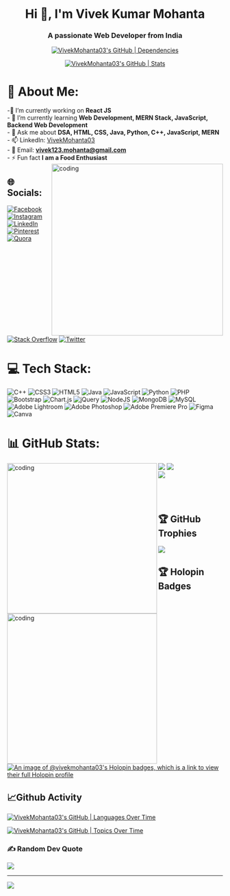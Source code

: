 <h1 align="center">Hi 👋, I'm Vivek Kumar Mohanta</h1>
<h3 align="center">A passionate Web Developer from India</h3>
<div align="center">
  
[![VivekMohanta03's GitHub | Dependencies](https://stats.quine.sh/VivekMohanta03/dependencies?theme=dark)](https://quine.sh?utm_source=widgets&utm_campaign=VivekMohanta03)

[![VivekMohanta03's GitHub | Stats](https://stats.quine.sh/VivekMohanta03/github?theme=dark)](https://quine.sh?utm_source=widgets&utm_campaign=VivekMohanta03)

</div>

# 💫 About Me:

-🔭 I’m currently working on **React JS**<br>- 🌱 I’m currently learning **Web Development, MERN Stack, JavaScript, Backend Web Development**<br>- 💬 Ask me about **DSA, HTML, CSS, Java, Python, C++, JavaScript, MERN**<br>- 📫 LinkedIn: <a href="https://www.linkedin.com/in/vivekmohanta03/">VivekMohanta03</a><br> - 📨 Email: **vivek123.mohanta@gmail.com**<br> - ⚡ Fun fact **I am a Food Enthusiast**
<br>
<img align="right" alt="coding" width="400" src ="https://media4.giphy.com/media/qgQUggAC3Pfv687qPC/giphy.gif">

## 🌐 Socials:
[![Facebook](https://img.shields.io/badge/Facebook-%231877F2.svg?logo=Facebook&logoColor=white)](https://facebook.com/vivek.mohanta.98) [![Instagram](https://img.shields.io/badge/Instagram-%23E4405F.svg?logo=Instagram&logoColor=white)](https://instagram.com/ig_vivek.03) [![LinkedIn](https://img.shields.io/badge/LinkedIn-%230077B5.svg?logo=linkedin&logoColor=white)](https://linkedin.com/in/vivekmohanta03) [![Pinterest](https://img.shields.io/badge/Pinterest-%23E60023.svg?logo=Pinterest&logoColor=white)](https://pinterest.com/vivek123mohanta) [![Quora](https://img.shields.io/badge/Quora-%23B92B27.svg?logo=Quora&logoColor=white)](https://quora.com/profile/VIVEK-MOHANTA-4) [![Stack Overflow](https://img.shields.io/badge/-Stackoverflow-FE7A16?logo=stack-overflow&logoColor=white)](https://stackoverflow.com/users/vivek-mohanta) [![Twitter](https://img.shields.io/badge/Twitter-%231DA1F2.svg?logo=Twitter&logoColor=white)](https://twitter.com/VivekMohanta03) 

# 💻 Tech Stack:
![C++](https://img.shields.io/badge/c++-%2300599C.svg?style=for-the-badge&logo=c%2B%2B&logoColor=white) ![CSS3](https://img.shields.io/badge/css3-%231572B6.svg?style=for-the-badge&logo=css3&logoColor=white) ![HTML5](https://img.shields.io/badge/html5-%23E34F26.svg?style=for-the-badge&logo=html5&logoColor=white) ![Java](https://img.shields.io/badge/java-%23ED8B00.svg?style=for-the-badge&logo=java&logoColor=white) ![JavaScript](https://img.shields.io/badge/javascript-%23323330.svg?style=for-the-badge&logo=javascript&logoColor=%23F7DF1E) ![Python](https://img.shields.io/badge/python-3670A0?style=for-the-badge&logo=python&logoColor=ffdd54) ![PHP](https://img.shields.io/badge/php-%23777BB4.svg?style=for-the-badge&logo=php&logoColor=white) ![Bootstrap](https://img.shields.io/badge/bootstrap-%23563D7C.svg?style=for-the-badge&logo=bootstrap&logoColor=white) ![Chart.js](https://img.shields.io/badge/chart.js-F5788D.svg?style=for-the-badge&logo=chart.js&logoColor=white) ![jQuery](https://img.shields.io/badge/jquery-%230769AD.svg?style=for-the-badge&logo=jquery&logoColor=white) ![NodeJS](https://img.shields.io/badge/node.js-6DA55F?style=for-the-badge&logo=node.js&logoColor=white) ![MongoDB](https://img.shields.io/badge/MongoDB-%234ea94b.svg?style=for-the-badge&logo=mongodb&logoColor=white) ![MySQL](https://img.shields.io/badge/mysql-%2300f.svg?style=for-the-badge&logo=mysql&logoColor=white) ![Adobe Lightroom](https://img.shields.io/badge/Adobe%20Lightroom-31A8FF.svg?style=for-the-badge&logo=Adobe%20Lightroom&logoColor=white) ![Adobe Photoshop](https://img.shields.io/badge/adobephotoshop-%2331A8FF.svg?style=for-the-badge&logo=adobephotoshop&logoColor=white) ![Adobe Premiere Pro](https://img.shields.io/badge/Adobe%20Premiere%20Pro-9999FF.svg?style=for-the-badge&logo=Adobe%20Premiere%20Pro&logoColor=white) 	![Figma](https://img.shields.io/badge/figma-%23F24E1E.svg?style=for-the-badge&logo=figma&logoColor=white) ![Canva](https://img.shields.io/badge/Canva-%2300C4CC.svg?style=for-the-badge&logo=Canva&logoColor=white)

# 📊 GitHub Stats:
<img align="left" alt="coding" width="350" src ="https://thumbs.gfycat.com/ColorlessBitesizedKob-max-1mb.gif">

![](https://github-readme-stats.vercel.app/api/top-langs/?username=VivekMohanta03&theme=nightowl&hide_border=false&include_all_commits=true&count_private=true&layout=compact)
![](https://github-readme-stats.vercel.app/api?username=VivekMohanta03&theme=nightowl&hide_border=false&include_all_commits=true&count_private=true)<br/>
<img align="left" alt="coding" width="350" src ="https://thumbs.gfycat.com/ColorlessBitesizedKob-max-1mb.gif">
![](https://github-readme-streak-stats.herokuapp.com/?user=VivekMohanta03&theme=nightowl&hide_border=false)
<br><br><br><br>
## 🏆 GitHub Trophies
![](https://github-profile-trophy.vercel.app/?username=VivekMohanta03&theme=onedark&no-frame=false&no-bg=true&margin-w=4)

## 🏆 Holopin Badges
[![An image of @vivekmohanta03's Holopin badges, which is a link to view their full Holopin profile](https://holopin.me/vivekmohanta03)](https://holopin.io/@vivekmohanta03)

## 📈Github Activity

[![VivekMohanta03's GitHub | Languages Over Time](https://stats.quine.sh/VivekMohanta03/languages-over-time?theme=dark)](https://quine.sh?utm_source=widgets&utm_campaign=VivekMohanta03)

[![VivekMohanta03's GitHub | Topics Over Time](https://stats.quine.sh/VivekMohanta03/topics-over-time?theme=dark)](https://quine.sh?utm_source=widgets&utm_campaign=VivekMohanta03)

### ✍️ Random Dev Quote
![](https://quotes-github-readme.vercel.app/api?type=horizontal&theme=radical)

---
[![](https://visitcount.itsvg.in/api?id=VivekMohanta03&icon=0&color=8)](https://visitcount.itsvg.in)
